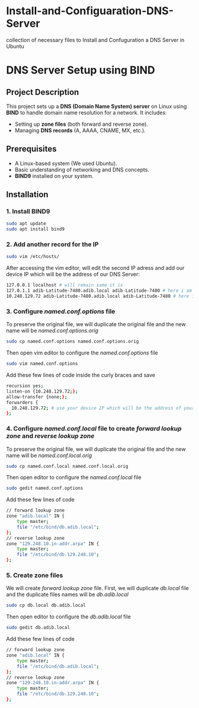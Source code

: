 # Install-and-Configuaration-DNS-Server
collection of necessary files to Install and Confuguration a DNS Server in Ubuntu

# DNS Server Setup using BIND

## Project Description
This project sets up a **DNS (Domain Name System) server** on Linux using **BIND** to handle domain name resolution for a network. It includes:
- Setting up **zone files** (both forward and reverse zone).
- Managing **DNS records** (A, AAAA, CNAME, MX, etc.).

## Prerequisites
- A Linux-based system (We used Ubuntu).
- Basic understanding of networking and DNS concepts.
- **BIND9** installed on your system.

## Installation

### 1. Install BIND9
```bash
sudo apt update
sudo apt install bind9
```
### 2. Add another record for the IP
```bash
sudo vim /etc/hosts/
```
After accessing the vim editor, will edit the second IP adress and add our device IP which will be the address of our DNS Server:
```bash
127.0.0.1 localhost # will remain same it is
127.0.1.1 adib-Latitude-7480.adib.local adib-Latitude-7480 # here i am using my hostname, you must be use yours
10.248.129.72 adib-Latitude-7480.adib.local adib-Latitude-7480 # here i am using my hostname, you must be use yours
```
### 3. Configure *named.conf.options* file
To preserve the original file, we will duplicate the original file and the new name will be *named.conf.options.orig*
```bash
sudo cp named.conf.options named.conf.options.orig
```
Then open vim editor to configure the *named.conf.options* file
```bash
sudo vim named.conf.options
```
Add these few lines of code inside the curly braces and save
```bash
recursion yes;
listen-on {10.248.129.72;};
allow-transfer {none;};
forwarders {
  10.248.129.72; # use your device IP which will be the address of your DNS Server
};
```
### 4. Configure *named.conf.local* file to create *forward lookup zone* and *reverse lookup zone* 
To preserve the original file, we will duplicate the original file and the new name will be *named.conf.local.orig*
```bash
sudo cp named.conf.local named.conf.local.orig
```
Then open editor to configure the *named.conf.local* file
```bash
sudo gedit named.conf.options
```
Add these few lines of code
```bash
// forward lookup zone
zone "adib.local" IN {
	type master;
	file "/etc/bind/db.adib.local";
};
// reverse lookup zone
zone "129.248.10.in-addr.arpa" IN {
	type master;
	file "/etc/bind/db.129.248.10";
};
```
### 5. Create zone files
We will create *forward lookup zone* file. First, we will duplicate *db.local* file and the duplicate files names will be *db.adib.local*
```bash
sudo cp db.local db.adib.local
```
Then open editor to configure the *db.adib.local* file
```bash
sudo gedit db.adib.local
```
Add these few lines of code
```bash
// forward lookup zone
zone "adib.local" IN {
	type master;
	file "/etc/bind/db.adib.local";
};
// reverse lookup zone
zone "129.248.10.in-addr.arpa" IN {
	type master;
	file "/etc/bind/db.129.248.10";
};
```





















